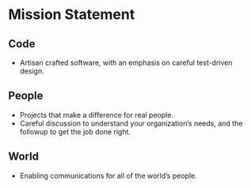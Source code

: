 # Mission Statement

## Code
- Artisan crafted software, with an emphasis on careful test-driven design.

## People
- Projects that make a difference for real people.
- Careful discussion to understand your organization’s needs, and the followup to get the job done right.

## World
- Enabling communications for all of the world’s people.
